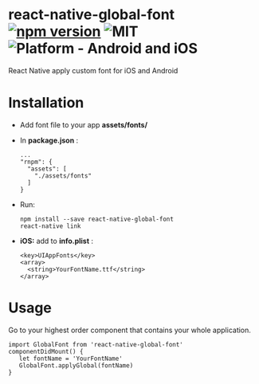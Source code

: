 # react-native-global-font [![npm version](https://badge.fury.io/js/react-native-global-font.svg)](https://badge.fury.io/js/react-native-global-font) ![MIT](https://img.shields.io/dub/l/vibe-d.svg) ![Platform - Android and iOS](https://img.shields.io/badge/platform-Android%20%7C%20iOS-yellow.svg) 
React Native apply custom font for iOS and Android

# Installation
* Add font file to your app **assets/fonts/**

* In **package.json** :

  ```
  ...
  "rnpm": {
    "assets": [
      "./assets/fonts"
    ]
  }
  ```
* Run: 

  ```
  npm install --save react-native-global-font
  react-native link
  ```
  
* **iOS:** add to **info.plist** :
  ```
  <key>UIAppFonts</key>
  <array>
    <string>YourFontName.ttf</string>
  </array>
  ```

# Usage
Go to your highest order component that contains your whole application.

  ```
  import GlobalFont from 'react-native-global-font'
  componentDidMount() {
     let fontName = 'YourFontName'
     GlobalFont.applyGlobal(fontName)
  }
  ```
  
  
